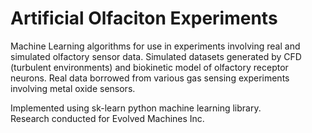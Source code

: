 Artificial Olfaciton Experiments
==================

Machine Learning algorithms for use in experiments involving real and simulated olfactory sensor data. Simulated datasets generated by CFD (turbulent environments) and biokinetic model of olfactory receptor neurons. Real data borrowed from various gas sensing experiments involving metal oxide sensors.
  
Implemented using sk-learn python machine learning library.  
Research conducted for Evolved Machines Inc.
